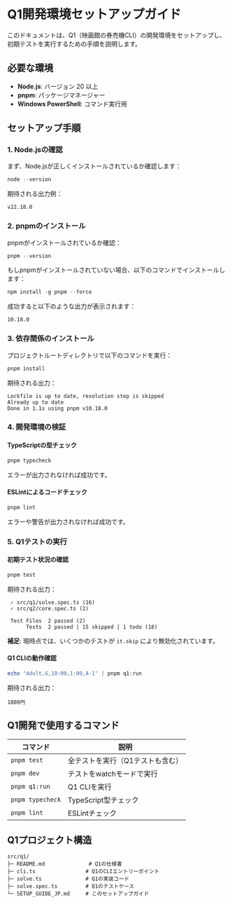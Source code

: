 # Q1開発環境セットアップガイド

このドキュメントは、Q1（映画館の券売機CLI）の開発環境をセットアップし、初期テストを実行するための手順を説明します。

## 必要な環境

- **Node.js**: バージョン 20 以上
- **pnpm**: パッケージマネージャー
- **Windows PowerShell**: コマンド実行用

## セットアップ手順

### 1. Node.jsの確認

まず、Node.jsが正しくインストールされているか確認します：

```powershell
node --version
```

期待される出力例：
```
v22.18.0
```

### 2. pnpmのインストール

pnpmがインストールされているか確認：

```powershell
pnpm --version
```

もしpnpmがインストールされていない場合、以下のコマンドでインストールします：

```powershell
npm install -g pnpm --force
```

成功すると以下のような出力が表示されます：
```
10.18.0
```

### 3. 依存関係のインストール

プロジェクトルートディレクトリで以下のコマンドを実行：

```powershell
pnpm install
```

期待される出力：
```
Lockfile is up to date, resolution step is skipped
Already up to date
Done in 1.1s using pnpm v10.18.0
```

### 4. 開発環境の検証

#### TypeScriptの型チェック

```powershell
pnpm typecheck
```

エラーが出力されなければ成功です。

#### ESLintによるコードチェック

```powershell
pnpm lint
```

エラーや警告が出力されなければ成功です。

### 5. Q1テストの実行

#### 初期テスト状況の確認

```powershell
pnpm test
```

期待される出力：
```
 ✓ src/q1/solve.spec.ts (16)
 ✓ src/q2/core.spec.ts (2)

 Test Files  2 passed (2)
      Tests  2 passed | 15 skipped | 1 todo (18)
```

**補足**: 現時点では、いくつかのテストが `it.skip` により無効化されています。

#### Q1 CLIの動作確認

```powershell
echo "Adult,G,10:00,1:00,A-1" | pnpm q1:run
```

期待される出力：
```
1800円
```

## Q1開発で使用するコマンド

| コマンド | 説明 |
|---------|------|
| `pnpm test` | 全テストを実行（Q1テストも含む） |
| `pnpm dev` | テストをwatchモードで実行 |
| `pnpm q1:run` | Q1 CLIを実行 |
| `pnpm typecheck` | TypeScript型チェック |
| `pnpm lint` | ESLintチェック |

## Q1プロジェクト構造

```
src/q1/
├─ README.md              # Q1の仕様書
├─ cli.ts                # Q1のCLIエントリーポイント
├─ solve.ts              # Q1の実装コード
├─ solve.spec.ts         # Q1のテストケース
└─ SETUP_GUIDE_JP.md     # このセットアップガイド
```
